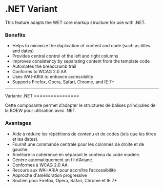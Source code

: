.NET Variant
===============

This feature adapts the WET core markup structure for use with .NET.

<h3>Benefits</h3>
<ul>
<li>Helps to minimize the duplication of content and code (such as titles and dates)</li>
<li>Provides central control of the left and right columns</li>
<li>Improves consistency by separating content from the template code</li>
<li>Automates the breadcrumb trail</li>
<li>Conforms to WCAG 2.0 AA</li>
<li>Uses WAI-ARIA to enhance accessibility</li>
<li>Supports Firefox, Opera, Safari, Chrome, and IE 7+</li>
</ul>
<hr />
Variante .NET
================

Cette composante permet d’adapter le structures de balises principales de la BOEW pour utilisation avec .NET.
<h3>Avantages</h3>
<ul>
<li>Aide à réduire les répétitions de contenu et de codes (tels que les titres et les dates).</li>
<li>Fournit une commande centrale pour les colonnes de droite et de gauche.</li>
<li>Améliore la cohérence en séparant le contenu du code modèle.</li>
<li>Génère automatiquement un fil d’Ariane.</li>
<li>Conformes à WCAG 2.0 AA</li>
<li>Recours aux WAI-ARIA pour accroître l’accessibilité</li>
<li>Approche d'amélioration progressive</li>
<li>Soutien pour Firefox, Opera, Safari, Chrome et IE 7+</li>
</ul>